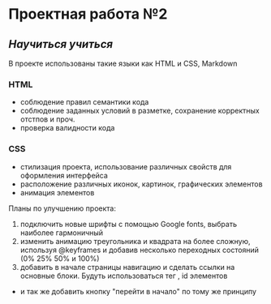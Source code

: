# Проектная работа №2

## *Научиться учиться*

В проекте использованы такие языки как HTML и CSS, Markdown

### HTML

- соблюдение правил семантики кода
- соблюдение заданных условий в разметке, сохранение корректных отстпов и проч.
- проверка валидности кода

### CSS

- стилизация проекта, использование различных свойств для оформления интерфейса
- расположение различных иконок, картинок, графических элементов
- анимация элементов

Планы по улучшению проекта:

1. подключить новые шрифты с помощью Google fonts, выбрать наиболее гармоничный
2. изменить анимацию треугольника и квадрата на более сложную, используя @keyframes и добавив несколько переходных состояний (0% 25% 50% и 100%)
3. добавить в начале страницы навигацию и сделать ссылки на основные блоки. Будуть использоваться тег <a>, id элементов
  - и так же добавить кнопку "перейти в начало" по тому же принципу
